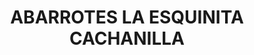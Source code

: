 ---
title: "ABARROTES LA ESQUINITA CACHANILLA"
url: /mexicali-baja-california/abarrotes-la-esquinita-cachanilla/
shop: convenience
---